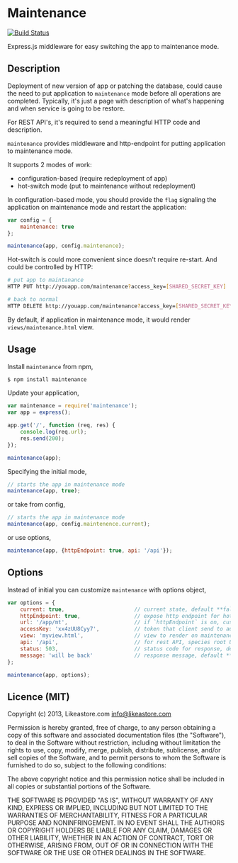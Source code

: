 # Maintenance
[![Build Status](https://api.travis-ci.org/likeastore/maintenance.png)](https://travis-ci.org/likeastore/maintenance)

Express.js middleware for easy switching the app to maintenance mode.

## Description

Deployment of new version of app or patching the database, could cause the need to put application to `maintenance` mode before all operations are completed. Typically, it's just a page with description of what's happening and when service is going to be restore.

For REST API's, it's required to send a meaningful HTTP code and description.

`maintenance` provides middleware and http-endpoint for putting application to maintenance mode.

It supports 2 modes of work:

* configuration-based (require redeployment of app)
* hot-switch mode (put to maintenance without redeployment)

In configuration-based mode, you should provide the `flag` signaling the application on maintenance mode and restart the application:

```js
var config = {
	maintenance: true
};

maintenance(app, config.maintenance);
```

Hot-switch is could more convenient since doesn't require re-start. And could be controlled by HTTP:

```bash
# put app to maintanance
HTTP PUT http://youapp.com/maintenance?access_key=[SHARED_SECRET_KEY]

# back to normal
HTTP DELETE http://youapp.com/maintenance?access_key=[SHARED_SECRET_KEY]
```

By default, if application in maintenance mode, it would render `views/maintenance.html` view.

## Usage

Install `maintenance` from npm,

```bash
$ npm install maintenance
```

Update your application,

```js
var maintenance = require('maintenance');
var app = express();

app.get('/', function (req, res) {
	console.log(req.url);
	res.send(200);
});

maintenance(app);
```

Specifying the initial mode,

```js
// starts the app in maintenance mode
maintenance(app, true);
```

or take from config,

```js
// starts the app in maintenance mode
maintenance(app, config.maintenence.current);
```

or use options,

```js
maintenance(app, {httpEndpoint: true, api: '/api'});
```

## Options

Instead of initial you can customize `maintenance` with options object,

```js
var options = {
	current: true,						// current state, default **false**
	httpEndpoint: true,					// expose http endpoint for hot-switch, default **false**,
	url: '/app/mt',						// if `httpEndpoint` is on, customize endpoint url, default **'/maintenance'**
	accessKey: 'xx4zUU8Cyy7',			// token that client send to authorize, if not defined `access_key` is not used
	view: 'myview.html',				// view to render on maintenance, default **'maintenance.html'**
	api: '/api',						// for rest API, species root URL to apply, default **undefined**
	status: 503,						// status code for response, default **503**
	message: 'will be back'				// response message, default **'sorry, we are on maintenance'**
};

maintenance(app, options);
```

## Licence (MIT)

Copyright (c) 2013, Likeastore.com info@likeastore.com

Permission is hereby granted, free of charge, to any person obtaining a copy of this software and associated documentation files (the "Software"), to deal in the Software without restriction, including without limitation the rights to use, copy, modify, merge, publish, distribute, sublicense, and/or sell copies of the Software, and to permit persons to whom the Software is furnished to do so, subject to the following conditions:

The above copyright notice and this permission notice shall be included in all copies or substantial portions of the Software.

THE SOFTWARE IS PROVIDED "AS IS", WITHOUT WARRANTY OF ANY KIND, EXPRESS OR IMPLIED, INCLUDING BUT NOT LIMITED TO THE WARRANTIES OF MERCHANTABILITY, FITNESS FOR A PARTICULAR PURPOSE AND NONINFRINGEMENT. IN NO EVENT SHALL THE AUTHORS OR COPYRIGHT HOLDERS BE LIABLE FOR ANY CLAIM, DAMAGES OR OTHER LIABILITY, WHETHER IN AN ACTION OF CONTRACT, TORT OR OTHERWISE, ARISING FROM, OUT OF OR IN CONNECTION WITH THE SOFTWARE OR THE USE OR OTHER DEALINGS IN THE SOFTWARE.